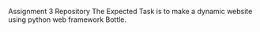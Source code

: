 Assignment 3 Repository
The Expected Task is to make a dynamic website using python web framework Bottle. 
